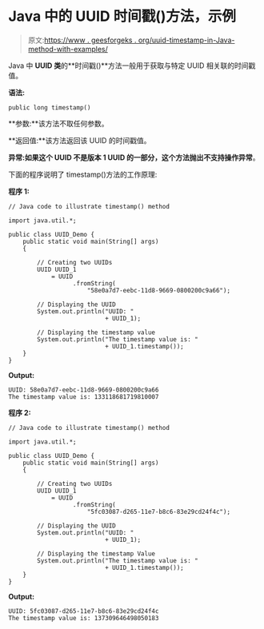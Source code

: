 # Java 中的 UUID 时间戳()方法，示例

> 原文:[https://www . geesforgeks . org/uuid-timestamp-in-Java-method-with-examples/](https://www.geeksforgeeks.org/uuid-timestamp-method-in-java-with-examples/)

Java 中 **UUID 类**的**时间戳()**方法一般用于获取与特定 UUID 相关联的时间戳值。

**语法:**

```
public long timestamp()
```

**参数:**该方法不取任何参数。

**返回值:**该方法返回该 UUID 的时间戳值。

**异常:**如果这个 UUID 不是版本 1 UUID 的一部分，这个方法抛出**不支持操作异常**。

下面的程序说明了 timestamp()方法的工作原理:

**程序 1:**

```
// Java code to illustrate timestamp() method

import java.util.*;

public class UUID_Demo {
    public static void main(String[] args)
    {

        // Creating two UUIDs
        UUID UUID_1
            = UUID
                  .fromString(
                      "58e0a7d7-eebc-11d8-9669-0800200c9a66");

        // Displaying the UUID
        System.out.println("UUID: "
                           + UUID_1);

        // Displaying the timestamp value
        System.out.println("The timestamp value is: "
                           + UUID_1.timestamp());
    }
}
```

**Output:**

```
UUID: 58e0a7d7-eebc-11d8-9669-0800200c9a66
The timestamp value is: 133118681719810007

```

**程序 2:**

```
// Java code to illustrate timestamp() method

import java.util.*;

public class UUID_Demo {
    public static void main(String[] args)
    {

        // Creating two UUIDs
        UUID UUID_1
            = UUID
                  .fromString(
                      "5fc03087-d265-11e7-b8c6-83e29cd24f4c");

        // Displaying the UUID
        System.out.println("UUID: "
                           + UUID_1);

        // Displaying the timestamp Value
        System.out.println("The timestamp value is: "
                           + UUID_1.timestamp());
    }
}
```

**Output:**

```
UUID: 5fc03087-d265-11e7-b8c6-83e29cd24f4c
The timestamp value is: 137309646498050183

```